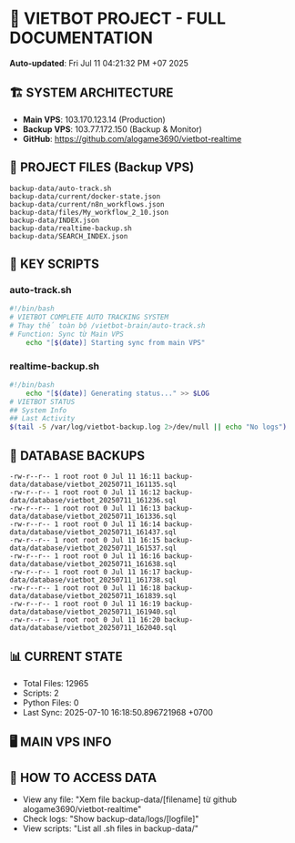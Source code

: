 # 🤖 VIETBOT PROJECT - FULL DOCUMENTATION
**Auto-updated**: Fri Jul 11 04:21:32 PM +07 2025

## 🏗️ SYSTEM ARCHITECTURE
- **Main VPS**: 103.170.123.14 (Production)
- **Backup VPS**: 103.77.172.150 (Backup & Monitor)
- **GitHub**: https://github.com/alogame3690/vietbot-realtime

## 📁 PROJECT FILES (Backup VPS)
```
backup-data/auto-track.sh
backup-data/current/docker-state.json
backup-data/current/n8n_workflows.json
backup-data/files/My_workflow_2_10.json
backup-data/INDEX.json
backup-data/realtime-backup.sh
backup-data/SEARCH_INDEX.json
```

## 🔧 KEY SCRIPTS
### auto-track.sh
```bash
#!/bin/bash
# VIETBOT COMPLETE AUTO TRACKING SYSTEM
# Thay thế toàn bộ /vietbot-brain/auto-track.sh
# Function: Sync từ Main VPS
    echo "[$(date)] Starting sync from main VPS"
```
### realtime-backup.sh
```bash
#!/bin/bash
    echo "[$(date)] Generating status..." >> $LOG
# VIETBOT STATUS
## System Info
## Last Activity
$(tail -5 /var/log/vietbot-backup.log 2>/dev/null || echo "No logs")
```

## 💾 DATABASE BACKUPS
```
-rw-r--r-- 1 root root 0 Jul 11 16:11 backup-data/database/vietbot_20250711_161135.sql
-rw-r--r-- 1 root root 0 Jul 11 16:12 backup-data/database/vietbot_20250711_161236.sql
-rw-r--r-- 1 root root 0 Jul 11 16:13 backup-data/database/vietbot_20250711_161336.sql
-rw-r--r-- 1 root root 0 Jul 11 16:14 backup-data/database/vietbot_20250711_161437.sql
-rw-r--r-- 1 root root 0 Jul 11 16:15 backup-data/database/vietbot_20250711_161537.sql
-rw-r--r-- 1 root root 0 Jul 11 16:16 backup-data/database/vietbot_20250711_161638.sql
-rw-r--r-- 1 root root 0 Jul 11 16:17 backup-data/database/vietbot_20250711_161738.sql
-rw-r--r-- 1 root root 0 Jul 11 16:18 backup-data/database/vietbot_20250711_161839.sql
-rw-r--r-- 1 root root 0 Jul 11 16:19 backup-data/database/vietbot_20250711_161940.sql
-rw-r--r-- 1 root root 0 Jul 11 16:20 backup-data/database/vietbot_20250711_162040.sql
```

## 📊 CURRENT STATE
- Total Files: 12965
- Scripts: 2
- Python Files: 0
- Last Sync: 2025-07-10 16:18:50.896721968 +0700

## 🖥️ MAIN VPS INFO


## 🚨 HOW TO ACCESS DATA
- View any file: "Xem file backup-data/[filename] từ github alogame3690/vietbot-realtime"
- Check logs: "Show backup-data/logs/[logfile]"
- View scripts: "List all .sh files in backup-data/"

